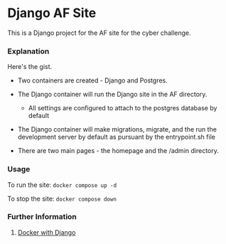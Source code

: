# Django AF Site # 

This is a Django project for the AF site for the cyber challenge. 

### Explanation ##

Here's the gist. 

- Two containers are created - Django and Postgres.
  
- The Django container will run the Django site in the AF directory. 
  - All settings are configured to attach to the postgres database by default 

- The Django container will make migrations, migrate, and the run the development server by default as pursuant by the entrypoint.sh file 

- There are two main pages - the homepage and the /admin directory. 

### Usage ###

To run the site: 
```docker compose up -d``` 

To stop the site: 
```docker compose down```

### Further Information ###

1. [Docker with Django](https://docs.docker.com/samples/django/)